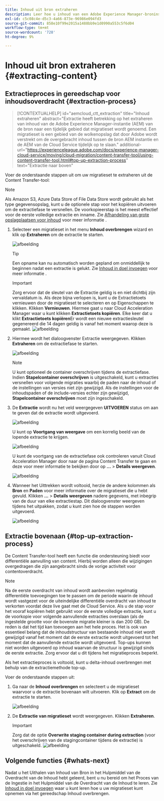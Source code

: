 ```yaml
---
title: Inhoud uit bron extraheren
description: Leer hoe u inhoud van een Adobe Experience Manager-broninstantie (AEM) extraheert om deze later naar een Cloud Service-AEM over te brengen.
exl-id: c5c08c4e-d5c3-4a66-873e-96986e094fd3
source-git-commit: 858e10f99e2015a1488bb9e1d0990a553c5f6d04
workflow-type: tm+mt
source-wordcount: '728'
ht-degree: 9%

---
```


# Inhoud uit bron extraheren {#extracting-content}

## Extractieproces in gereedschap voor inhoudsoverdracht {#extraction-process}

>[!CONTEXTUALHELP]
>id="aemcloud_ctt_extraction"
>title="Inhoud extraheren"
>abstract="Extractie heeft betrekking op het extraheren van inhoud van de Adobe Experience Manager-instantie (AEM) van de bron naar een tijdelijk gebied dat migratieset wordt genoemd. Een migratieset is een gebied van de wolkenopslag dat door Adobe wordt verstrekt om de overgebracht inhoud tussen de bron AEM instantie en de AEM van de Cloud Service tijdelijk op te slaan."
>additional-url="https://experienceleague.adobe.com/docs/experience-manager-cloud-service/moving/cloud-migration/content-transfer-tool/using-content-transfer-tool.html#top-up-extraction-process" text="Extractie naar boven"


Voer de onderstaande stappen uit om uw migratieset te extraheren uit de Content Transfer-tool:

>[!NOTE]
>Als Amazon S3, Azure Data Store of File Data Store wordt gebruikt als het type gegevensopslag, kunt u de optionele stap voor het kopiëren uitvoeren om de extractiefase te versnellen. De voorkopieerstap is het meest effectief voor de eerste volledige extractie en inname. Zie [Afhandeling van grote opslagplaatsen voor inhoud](/help/journey-migration/content-transfer-tool/using-content-transfer-tool/handling-large-content-repositories.md) voor meer informatie .

1. Selecteer een migratieset in het menu **Inhoud overbrengen** wizard en klik op **Extraheren** om de extractie te starten.

   ![afbeelding](/help/journey-migration/content-transfer-tool/assets-ctt/cttcam12.png)

   >[!TIP]
   >Een opname kan nu automatisch worden gepland om onmiddellijk te beginnen nadat een extractie is gelukt. Zie [Inhoud in doel invoegen](/help/journey-migration/content-transfer-tool/using-content-transfer-tool/ingesting-content.md) voor meer informatie .

   >[!IMPORTANT]
   >
   >Zorg ervoor dat de sleutel van de Extractie geldig is en niet dichtbij zijn vervaldatum is. Als deze bijna verlopen is, kunt u de Extractietoets vernieuwen door de migratieset te selecteren en op Eigenschappen te klikken. Klikken **Vernieuwen**. Hiermee gaat u naar Cloud Acceleration Manager waar u kunt klikken **Extractietoets kopiëren**. Elke keer dat u klikt **Extractietoets kopiëren**Er wordt een nieuwe extractiesleutel gegenereerd die 14 dagen geldig is vanaf het moment waarop deze is gemaakt.
   >![afbeelding](/help/journey-migration/content-transfer-tool/assets-ctt/cttcam13.png)

1. Hiermee wordt het dialoogvenster Extractie weergegeven. Klikken **Extraheren** om de extractiefase te starten.

   ![afbeelding](/help/journey-migration/content-transfer-tool/assets-ctt/cttcam14b.png)

   >[!NOTE]
   >U kunt optioneel de container overschrijven tijdens de extractiefase. Indien **Stapelcontainer overschrijven** is uitgeschakeld, kunt u extracties versnellen voor volgende migraties waarbij de paden naar de inhoud of de instellingen van versies niet zijn gewijzigd. Als de instellingen voor de inhoudspaden of de include-versies echter zijn gewijzigd, **Stapelcontainer overschrijven** moet zijn ingeschakeld.

1. De **Extractie** wordt nu het veld weergegeven **UITVOEREN** status om aan te geven dat de extractie wordt uitgevoerd.

   ![afbeelding](/help/journey-migration/content-transfer-tool/assets-ctt/cttcam15.png)

   U kunt op **Voortgang van weergave** om een korrelig beeld van de lopende extractie te krijgen.

   ![afbeelding](/help/journey-migration/content-transfer-tool/assets-ctt/cttcam16.png)

   U kunt de voortgang van de extractiefase ook controleren vanuit Cloud Acceleration Manager door naar de pagina Content Transfer te gaan en deze voor meer informatie te bekijken door op **...** > **Details weergeven**.

   ![afbeelding](/help/journey-migration/content-transfer-tool/assets-ctt/cttcam17.png)

1. Wanneer het Uittrekken wordt voltooid, herzie de andere kolommen als **Bron** en **Paden** voor meer informatie over de migratieset die u hebt gevuld. Klikken **...** > **Details weergeven** nadere gegevens, met inbegrip van de duur van elke extractiestap. Dit dialoogvenster weergeven tijdens het uitpakken, zodat u kunt zien hoe de stappen worden uitgevoerd.

   ![afbeelding](/help/journey-migration/content-transfer-tool/assets-ctt/cttcam18b.png)


## Extractie bovenaan {#top-up-extraction-process}

De Content Transfer-tool heeft een functie die ondersteuning biedt voor differentiële aanvulling van content. Hierbij worden alleen die wijzigingen overgedragen die zijn aangebracht sinds de vorige activiteit voor contentoverdracht.

>[!NOTE]
>Na de eerste overdracht van inhoud wordt aanbevolen regelmatig differentiële toevoegingen toe te passen om de periode waarin de inhoud wordt vastgezet voor de uiteindelijke differentiële overdracht van inhoud te verkorten voordat deze live gaat met de Cloud Service. Als u de stap voor het vooraf kopiëren hebt gebruikt voor de eerste volledige extractie, kunt u de voorkopie voor volgende aanvullende extracties overslaan (als de ingestelde grootte voor de bovenste migratie kleiner is dan 200 GB). De reden is dat het tijd kan toevoegen aan het hele proces.
>Het is ook van essentieel belang dat de inhoudstructuur van bestaande inhoud niet wordt gewijzigd vanaf het moment dat de eerste extractie wordt uitgevoerd tot het moment dat de aanvullende extractie wordt uitgevoerd. Top-ups kunnen niet worden uitgevoerd op inhoud waarvan de structuur is gewijzigd sinds de eerste extractie. Zorg ervoor dat u dit tijdens het migratieproces beperkt.

Als het extractieproces is voltooid, kunt u delta-inhoud overbrengen met behulp van de extractiemethode top-up.

Voer de onderstaande stappen uit:

1. Ga naar de **Inhoud overbrengen** en selecteert u de migratieset waarvoor u de extractie bovenaan wilt uitvoeren. Klik op **Extract** om de extractie te starten.

   ![afbeelding](/help/journey-migration/content-transfer-tool/assets-ctt/cttcam19.png)

1. De **Extractie van migratieset** wordt weergegeven. Klikken **Extraheren**.

   >[!IMPORTANT]
   >Zorg dat de optie **Overwrite staging container during extraction** (voor het overschrijven van de stagingcontainer tijdens de extractie) is uitgeschakeld.
   >![afbeelding](/help/journey-migration/content-transfer-tool/assets-ctt/cttcam20.png)


## Volgende functies {#whats-next}

Nadat u het Uithalen van Inhoud van Bron in het Hulpmiddel van de Overdracht van de Inhoud hebt geleerd, bent u nu bereid om het Proces van de Ingestie in het Hulpmiddel van de Overdracht van de Inhoud te leren. Zie [Inhoud in doel invoegen](/help/journey-migration/content-transfer-tool/using-content-transfer-tool/ingesting-content.md) waar u kunt leren hoe u uw migratieset kunt opnemen via het gereedschap Inhoud overbrengen.
